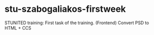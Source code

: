 # stu-szabogaliakos-firstweek
STUNITED training: First task of the training. (Frontend) Convert PSD to HTML + CCS
